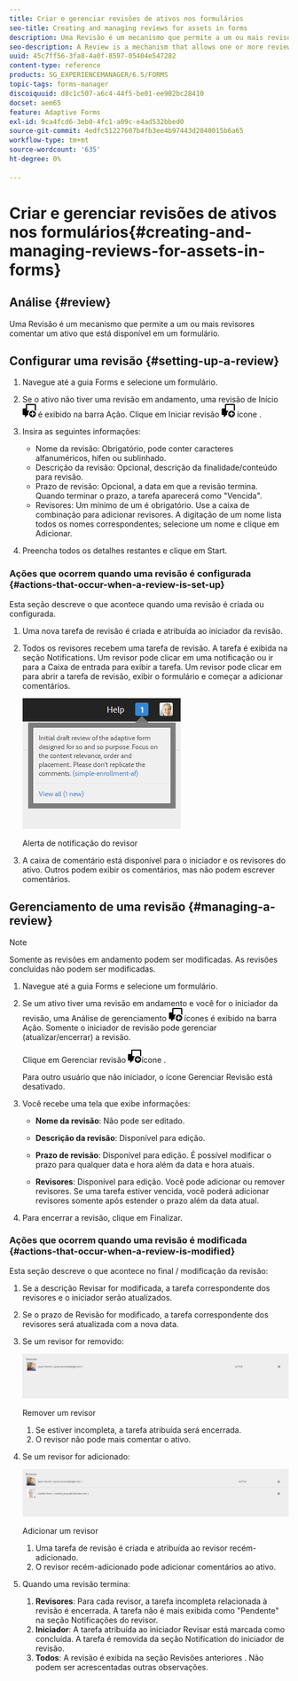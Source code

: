 ```yaml
---
title: Criar e gerenciar revisões de ativos nos formulários
seo-title: Creating and managing reviews for assets in forms
description: Uma Revisão é um mecanismo que permite a um ou mais revisores comentar um ativo que está disponível em um formulário.
seo-description: A Review is a mechanism that allows one or more reviewers to comment on an asset that is available in a form.
uuid: 45c7ff56-3fa8-4a0f-8597-05404e547282
content-type: reference
products: SG_EXPERIENCEMANAGER/6.5/FORMS
topic-tags: forms-manager
discoiquuid: d8c1c507-a6c4-44f5-be01-ee902bc28410
docset: aem65
feature: Adaptive Forms
exl-id: 9ca4fcd6-3eb0-4fc1-a09c-e4ad532bbed0
source-git-commit: 4edfc51227607b4fb3ee4b97443d2040015b6a65
workflow-type: tm+mt
source-wordcount: '635'
ht-degree: 0%

---
```


# Criar e gerenciar revisões de ativos nos formulários{#creating-and-managing-reviews-for-assets-in-forms}

## Análise {#review}

Uma Revisão é um mecanismo que permite a um ou mais revisores comentar um ativo que está disponível em um formulário.

## Configurar uma revisão {#setting-up-a-review}

1. Navegue até a guia Forms e selecione um formulário.
1. Se o ativo não tiver uma revisão em andamento, uma revisão de Início ![aem6forms_review_chat_comment](assets/aem6forms_review_chat_comment.png) é exibido na barra Ação. Clique em Iniciar revisão ![aem6forms_review_chat_comment](assets/aem6forms_review_chat_comment.png) ícone .
1. Insira as seguintes informações:

   * Nome da revisão: Obrigatório, pode conter caracteres alfanuméricos, hífen ou sublinhado.
   * Descrição da revisão: Opcional, descrição da finalidade/conteúdo para revisão.
   * Prazo de revisão: Opcional, a data em que a revisão termina. Quando terminar o prazo, a tarefa aparecerá como &quot;Vencida&quot;.
   * Revisores: Um mínimo de um é obrigatório. Use a caixa de combinação para adicionar revisores. A digitação de um nome lista todos os nomes correspondentes; selecione um nome e clique em Adicionar.

1. Preencha todos os detalhes restantes e clique em Start.

### Ações que ocorrem quando uma revisão é configurada {#actions-that-occur-when-a-review-is-set-up}

Esta seção descreve o que acontece quando uma revisão é criada ou configurada.

1. Uma nova tarefa de revisão é criada e atribuída ao iniciador da revisão.
1. Todos os revisores recebem uma tarefa de revisão. A tarefa é exibida na seção Notifications. Um revisor pode clicar em uma notificação ou ir para a Caixa de entrada para exibir a tarefa. Um revisor pode clicar em para abrir a tarefa de revisão, exibir o formulário e começar a adicionar comentários.

   ![Alerta de notificação do revisor](assets/noti.png)

   Alerta de notificação do revisor

1. A caixa de comentário está disponível para o iniciador e os revisores do ativo. Outros podem exibir os comentários, mas não podem escrever comentários.

## Gerenciamento de uma revisão {#managing-a-review}

>[!NOTE]
>
>Somente as revisões em andamento podem ser modificadas. As revisões concluídas não podem ser modificadas.

1. Navegue até a guia Forms e selecione um formulário.

1. Se um ativo tiver uma revisão em andamento e você for o iniciador da revisão, uma Análise de gerenciamento ![aem6forms_review_chat_comment](assets/aem6forms_review_chat_comment.png) ícones é exibido na barra Ação. Somente o iniciador de revisão pode gerenciar (atualizar/encerrar) a revisão.

   Clique em Gerenciar revisão ![aem6forms_review_chat_comment](assets/aem6forms_review_chat_comment.png)ícone .

   Para outro usuário que não iniciador, o ícone Gerenciar Revisão está desativado.

1. Você recebe uma tela que exibe informações:

   * **Nome da revisão**: Não pode ser editado.

   * **Descrição da revisão**: Disponível para edição.

   * **Prazo de revisão**: Disponível para edição. É possível modificar o prazo para qualquer data e hora além da data e hora atuais.

   * **Revisores**: Disponível para edição. Você pode adicionar ou remover revisores. Se uma tarefa estiver vencida, você poderá adicionar revisores somente após estender o prazo além da data atual.

1. Para encerrar a revisão, clique em Finalizar.

### Ações que ocorrem quando uma revisão é modificada {#actions-that-occur-when-a-review-is-modified}

Esta seção descreve o que acontece no final / modificação da revisão:

1. Se a descrição Revisar for modificada, a tarefa correspondente dos revisores e o iniciador serão atualizados.
1. Se o prazo de Revisão for modificado, a tarefa correspondente dos revisores será atualizada com a nova data.

1. Se um revisor for removido:

   ![Remover um revisor](assets/removeduser.png)

   Remover um revisor

   1. Se estiver incompleta, a tarefa atribuída será encerrada.
   1. O revisor não pode mais comentar o ativo.

1. Se um revisor for adicionado:

   ![Adicionar um revisor](assets/addedreviewer.png)

   Adicionar um revisor

   1. Uma tarefa de revisão é criada e atribuída ao revisor recém-adicionado.
   1. O revisor recém-adicionado pode adicionar comentários ao ativo.

1. Quando uma revisão termina:

   1. **Revisores**: Para cada revisor, a tarefa incompleta relacionada à revisão é encerrada. A tarefa não é mais exibida como &quot;Pendente&quot; na seção Notificações do revisor.
   1. **Iniciador**: A tarefa atribuída ao iniciador Revisar está marcada como concluída. A tarefa é removida da seção Notification do iniciador de revisão.
   1. **Todos**: A revisão é exibida na seção Revisões anteriores . Não podem ser acrescentadas outras observações.
